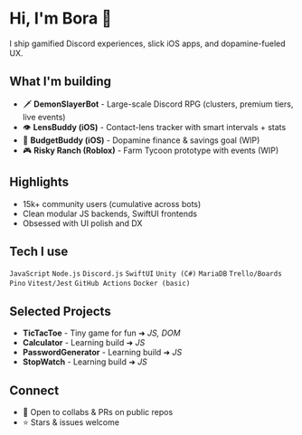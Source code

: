 # Hi, I'm Bora 👋

I ship gamified Discord experiences, slick iOS apps, and dopamine-fueled UX.

## What I'm building
- 🗡️ **DemonSlayerBot** - Large-scale Discord RPG (clusters, premium tiers, live events)
- 👁️ **LensBuddy (iOS)** - Contact-lens tracker with smart intervals + stats
- 🧠 **BudgetBuddy (iOS)** - Dopamine finance & savings goal (WIP)
- 🎮 **Risky Ranch (Roblox)** - Farm Tycoon prototype with events (WIP)

## Highlights
- 15k+ community users (cumulative across bots)
- Clean modular JS backends, SwiftUI frontends
- Obsessed with UI polish and DX

## Tech I use
`JavaScript` `Node.js` `Discord.js` `SwiftUI` `Unity (C#)` `MariaDB` `Trello/Boards` `Pino` `Vitest/Jest` `GitHub Actions` `Docker (basic)`

## Selected Projects
- **TicTacToe** - Tiny game for fun ➜ _JS, DOM_
- **Calculator** - Learning build ➜ _JS_
- **PasswordGenerator** - Learning build ➜ _JS_
- **StopWatch** - Learning build ➜ _JS_

## Connect
- 📨 Open to collabs & PRs on public repos
- ⭐ Stars & issues welcome

